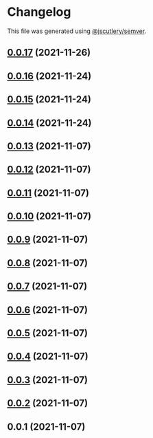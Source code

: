 # Changelog

This file was generated using [@jscutlery/semver](https://github.com/jscutlery/semver).

## [0.0.17](https://github.com/onedaycat/jaco/compare/http-0.0.16...http-0.0.17) (2021-11-26)



## [0.0.16](https://github.com/onedaycat/jaco/compare/http-0.0.15...http-0.0.16) (2021-11-24)



## [0.0.15](https://github.com/onedaycat/jaco/compare/http-0.0.14...http-0.0.15) (2021-11-24)



## [0.0.14](https://github.com/onedaycat/jaco/compare/http-0.0.13...http-0.0.14) (2021-11-24)



## [0.0.13](https://github.com/onedaycat/jaco/compare/http-0.0.12...http-0.0.13) (2021-11-07)



## [0.0.12](https://github.com/onedaycat/jaco/compare/http-0.0.11...http-0.0.12) (2021-11-07)



## [0.0.11](https://github.com/onedaycat/jaco/compare/http-0.0.10...http-0.0.11) (2021-11-07)



## [0.0.10](https://github.com/onedaycat/jaco/compare/http-0.0.9...http-0.0.10) (2021-11-07)



## [0.0.9](https://github.com/onedaycat/jaco/compare/http-0.0.8...http-0.0.9) (2021-11-07)



## [0.0.8](https://github.com/onedaycat/jaco/compare/http-0.0.7...http-0.0.8) (2021-11-07)



## [0.0.7](https://github.com/onedaycat/jaco/compare/http-0.0.6...http-0.0.7) (2021-11-07)



## [0.0.6](https://github.com/onedaycat/jaco/compare/http-0.0.5...http-0.0.6) (2021-11-07)



## [0.0.5](https://github.com/onedaycat/jaco/compare/http-0.0.4...http-0.0.5) (2021-11-07)



## [0.0.4](https://github.com/onedaycat/jaco/compare/http-0.0.3...http-0.0.4) (2021-11-07)



## [0.0.3](https://github.com/onedaycat/jaco/compare/http-0.0.2...http-0.0.3) (2021-11-07)



## [0.0.2](https://github.com/onedaycat/jaco/compare/http-0.0.1...http-0.0.2) (2021-11-07)



## 0.0.1 (2021-11-07)
